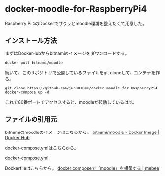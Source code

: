 # docker-moodle-for-RaspberryPi4
Raspberry Pi 4のDockerでサクッとmoodle環境を整えたくて用意した。

## インストール方法
まずはDockerHubからbitnamiのイメージをダウンロードする。

```
docker pull bitnami/moodle
```

続いて、このリポジトリで公開しているファイルをgit cloneして、コンテナを作る。
```
git clone https://github.com/jun3010me/docker-moodle-for-RaspberryPi4
docker-compose up -d
```
これで80番ポートでアクセスすると、moodleが起動しているはず。

## ファイルの引用元
bitnamiのmoodleのイメージはこちらから。
[bitnami/moodle - Docker Image | Docker Hub](https://hub.docker.com/r/bitnami/moodle)

docker-compose.ymlはこちらから。

[docker-compose.yml](https://raw.githubusercontent.com/bitnami/containers/main/bitnami/moodle/docker-compose.yml)

Dockerfileはこちらから。
[docker composeで「moodle」を構築する | mebee](https://mebee.info/2021/05/07/post-33655/)
